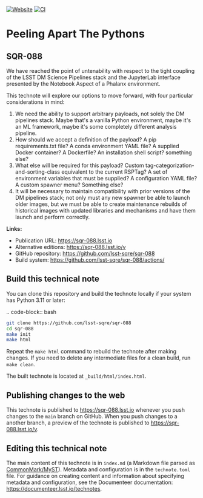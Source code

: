 [![Website](https://img.shields.io/badge/sqr--088-lsst.io-brightgreen.svg)](https://sqr-088.lsst.io)
[![CI](https://github.com/lsst-sqre/sqr-088/actions/workflows/ci.yaml/badge.svg)](https://github.com/lsst-sqre/sqr-088/actions/workflows/ci.yaml)

# Peeling Apart The Pythons

## SQR-088

We have reached the point of untenability with respect to the tight coupling of the LSST DM Science Pipelines stack and the JupyterLab interface presented by the Notebook Aspect of a Phalanx environment.

This technote will explore our options to move forward, with four particular considerations in mind:

1. We need the ability to support arbitrary payloads, not solely the DM pipelines stack.  Maybe that's a vanilla Python environment, maybe it's an ML framework, maybe it's some completely different analysis pipeline.
2. How should we accept a definition of the payload?  A pip requirements.txt file? A conda environment YAML file? A supplied Docker container?  A Dockerfile?  An installation shell script? something else?
3. What else will be required for this payload?  Custom tag-categorization-and-sorting-class equivalent to the current RSPTag?  A set of environment variables that must be supplied?  A configuration YAML file?  A custom spawner menu?  Something else?
4.  It will be necessary to maintain compatibility with prior versions of the DM pipelines stack; not only must any new spawner be able to launch older images, but we must be able to create maintenance rebuilds of historical images with updated libraries and mechanisms and have them launch and perform correctly.

**Links:**

- Publication URL: https://sqr-088.lsst.io
- Alternative editions: https://sqr-088.lsst.io/v
- GitHub repository: https://github.com/lsst-sqre/sqr-088
- Build system: https://github.com/lsst-sqre/sqr-088/actions/


## Build this technical note

You can clone this repository and build the technote locally if your system has Python 3.11 or later:

.. code-block:: bash

```sh
git clone https://github.com/lsst-sqre/sqr-088
cd sqr-088
make init
make html
```

Repeat the `make html` command to rebuild the technote after making changes.
If you need to delete any intermediate files for a clean build, run `make clean`.

The built technote is located at `_build/html/index.html`.

## Publishing changes to the web

This technote is published to https://sqr-088.lsst.io whenever you push changes to the `main` branch on GitHub.
When you push changes to a another branch, a preview of the technote is published to https://sqr-088.lsst.io/v.

## Editing this technical note

The main content of this technote is in `index.md` (a Markdown file parsed as [CommonMark/MyST](https://myst-parser.readthedocs.io/en/latest/index.html)).
Metadata and configuration is in the `technote.toml` file.
For guidance on creating content and information about specifying metadata and configuration, see the Documenteer documentation: https://documenteer.lsst.io/technotes.
